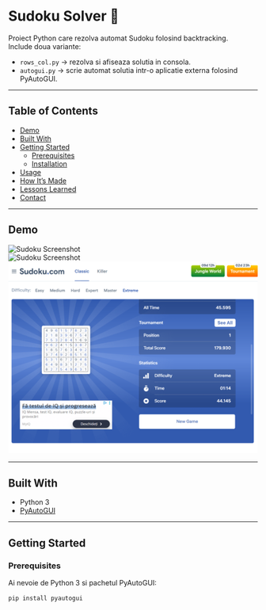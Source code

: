 # Sudoku Solver 🧩

Proiect Python care rezolva automat Sudoku folosind backtracking.  
Include doua variante:  

- `rows_col.py` → rezolva si afiseaza solutia in consola.  
- `autogui.py` → scrie automat solutia intr-o aplicatie externa folosind PyAutoGUI.  

---

## Table of Contents
- [Demo](#demo)
- [Built With](#built-with)
- [Getting Started](#getting-started)
  - [Prerequisites](#prerequisites)
  - [Installation](#installation)
- [Usage](#usage)
- [How It’s Made](#how-its-made)
- [Lessons Learned](#lessons-learned)
- [Contact](#contact)

---

## Demo
![Sudoku Screenshot](ss1.png)  
![Sudoku Screenshot](ss2.png)  
![Sudoku Screenshot](ss3.png)  

---

## Built With
- Python 3  
- [PyAutoGUI](https://pyautogui.readthedocs.io/)  

---

## Getting Started

### Prerequisites
Ai nevoie de Python 3 si pachetul PyAutoGUI:
```bash
pip install pyautogui


